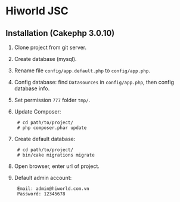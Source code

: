 
# Hiworld JSC


## Installation (Cakephp 3.0.10)

1. Clone project from git server.
2. Create database (mysql).
3. Rename file `config/app.default.php` to `config/app.php`.
4. Config database: find `Datasources` in `config/app.php`, then config database info.
5. Set permission `777` folder `tmp/`.
6. Update Composer: 
    
        # cd path/to/project/
        # php composer.phar update
        
7. Create default database:
        
        # cd path/to/project/
        # bin/cake migrations migrate
        
8. Open browser, enter url of project.
9. Default admin account:
        
        Email: admin@hiworld.com.vn
        Password: 12345678
        